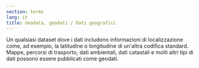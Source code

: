 ```yaml
---
section: terms
lang: it
title: Geodata, geodati / Dati geografici
---
```


Un qualsiasi dataset dove i dati includono informazioni di localizzazione come, ad esempio, la latitudine o longitudine di un'altra codifica standard. Mappe, percorsi di trasporto, dati ambientali, dati catastali e molti altri tipi di dati possono essere pubblicati come geodati.

